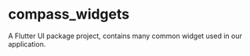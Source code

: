 # compass_widgets
A Flutter UI package project, contains many common widget used in our application.
